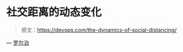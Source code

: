 # 社交距离的动态变化

> 原文：<https://devops.com/the-dynamics-of-social-distancing/>

— [罗尔泊](https://devops.com/author/breselman/)